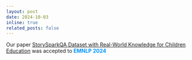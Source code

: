 ```yaml
---
layout: post
date: 2024-10-03 
inline: true
related_posts: false
---
```


Our paper [StorySparkQA Dataset with Real-World Knowledge for Children Education](https://arxiv.org/abs/2311.09756) was accepted to **<span style="color:#0096FF">EMNLP 2024</span>**

